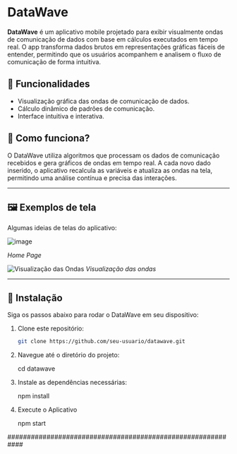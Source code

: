 # DataWave

**DataWave** é um aplicativo mobile projetado para exibir visualmente ondas de comunicação de dados com base em cálculos executados em tempo real. O app transforma dados brutos em representações gráficas fáceis de entender, permitindo que os usuários acompanhem e analisem o fluxo de comunicação de forma intuitiva.

## 🌟 Funcionalidades

- Visualização gráfica das ondas de comunicação de dados.
- Cálculo dinâmico de padrões de comunicação.
- Interface intuitiva e interativa.

## 📱 Como funciona?

O DataWave utiliza algoritmos que processam os dados de comunicação recebidos e gera gráficos de ondas em tempo real. A cada novo dado inserido, o aplicativo recalcula as variáveis e atualiza as ondas na tela, permitindo uma análise contínua e precisa das interações.

---

## 🖼️ Exemplos de tela

Algumas ideias de telas do aplicativo:

![image](https://github.com/user-attachments/assets/17b4ac37-2223-42f5-ab2f-bdf7d8f5f500)

*Home Page*

![Visualização das Ondas](link-para-imagem-visualizacao-ondas)
*Visualização das ondas*

---

## 🚀 Instalação

Siga os passos abaixo para rodar o DataWave em seu dispositivo:

1. Clone este repositório:  
   ```bash
   git clone https://github.com/seu-usuario/datawave.git


2. Navegue até o diretório do projeto:

    cd datawave
   
4. Instale as dependências necessárias:

    npm install
   
6. Execute o Aplicativo

    npm start

############################################################
